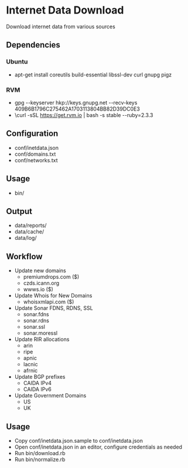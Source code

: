 # Internet Data Download

Download internet data from various sources

## Dependencies

### Ubuntu
  * apt-get install coreutils build-essential libssl-dev curl gnupg pigz 

### RVM
  * gpg --keyserver hkp://keys.gnupg.net --recv-keys 409B6B1796C275462A1703113804BB82D39DC0E3
  * \curl -sSL https://get.rvm.io | bash -s stable --ruby=2.3.3


## Configuration
  * conf/inetdata.json
  * conf/domains.txt
  * conf/networks.txt

## Usage
  * bin/

## Output
  * data/reports/
  * data/cache/
  * data/log/

## Workflow
  * Update new domains
    * premiumdrops.com ($)
    * czds.icann.org
    * wwws.io ($)
  * Update Whois for New Domains 
    * whoisxmlapi.com ($)
  * Update Sonar FDNS, RDNS, SSL
    * sonar.fdns 
    * sonar.rdns 
    * sonar.ssl 
    * sonar.moressl 
  * Update RIR allocations
    * arin 
    * ripe
    * apnic
    * lacnic
    * afrnic
  * Update BGP prefixes
    * CAIDA IPv4
    * CAIDA IPv6
  * Update Government Domains
    * US
    * UK

## Usage

  * Copy conf/inetdata.json.sample to conf/inetdata.json
  * Open conf/inetdata.json in an editor, configure credentials as needed
  * Run bin/download.rb
  * Run bin/normalize.rb



